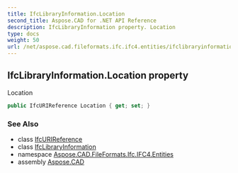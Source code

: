 ```yaml
---
title: IfcLibraryInformation.Location
second_title: Aspose.CAD for .NET API Reference
description: IfcLibraryInformation property. Location
type: docs
weight: 50
url: /net/aspose.cad.fileformats.ifc.ifc4.entities/ifclibraryinformation/location/
---
```

## IfcLibraryInformation.Location property

Location

```csharp
public IfcURIReference Location { get; set; }
```

### See Also

* class [IfcURIReference](../../../aspose.cad.fileformats.ifc.ifc4.types/ifcurireference/)
* class [IfcLibraryInformation](../)
* namespace [Aspose.CAD.FileFormats.Ifc.IFC4.Entities](../../ifclibraryinformation/)
* assembly [Aspose.CAD](../../../)


